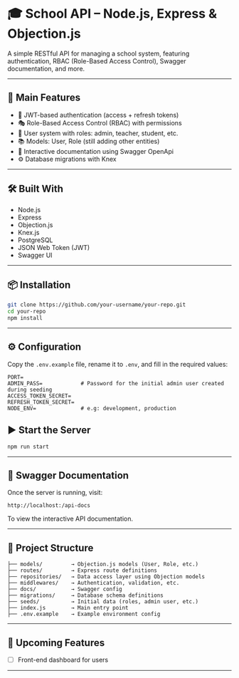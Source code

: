 # 🎓 School API – Node.js, Express & Objection.js

A simple RESTful API for managing a school system, featuring authentication, RBAC (Role-Based Access Control), Swagger documentation, and more.

---

## 🚀 Main Features

- 🔐 JWT-based authentication (access + refresh tokens)
- 🎭 Role-Based Access Control (RBAC) with  permissions
- 👤 User system with roles: admin, teacher, student, etc.
- 📚 Models: User, Role (still adding other entities)
- 📘 Interactive documentation using Swagger OpenApi
- ⚙️ Database migrations  with Knex

---

## 🛠️ Built With

- Node.js
- Express
- Objection.js
- Knex.js
- PostgreSQL
- JSON Web Token (JWT)
- Swagger UI

---

## 📦 Installation

```bash
git clone https://github.com/your-username/your-repo.git
cd your-repo
npm install
```

---

## ⚙️ Configuration

Copy the `.env.example` file, rename it to `.env`, and fill in the required values:

```env
PORT=
ADMIN_PASS=            # Password for the initial admin user created during seeding
ACCESS_TOKEN_SECRET=
REFRESH_TOKEN_SECRET=
NODE_ENV=              # e.g: development, production
```

## ▶️ Start the Server

```bash
npm run start
```

---

## 📄 Swagger Documentation

Once the server is running, visit:

```
http://localhost:/api-docs
```

To view the interactive API documentation.

---

## 📁 Project Structure

```
├── models/         → Objection.js models (User, Role, etc.)
├── routes/         → Express route definitions
├── repositories/   → Data access layer using Objection models
├── middlewares/    → Authentication, validation, etc.
├── docs/           → Swagger config
├── migrations/     → Database schema definitions
├── seeds/          → Initial data (roles, admin user, etc.)
├── index.js        → Main entry point
├── .env.example    → Example environment config
```

---

## 📌 Upcoming Features

- [ ] Front-end dashboard for users

---